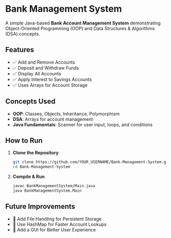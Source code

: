 # Bank Management System

A simple Java-based **Bank Account Management System** demonstrating Object-Oriented Programming (OOP) and Data Structures & Algorithms (DSA) concepts.

## Features
- ✅ Add and Remove Accounts
- ✅ Deposit and Withdraw Funds
- ✅ Display All Accounts
- ✅ Apply Interest to Savings Accounts
- ✅ Uses Arrays for Account Storage

## Concepts Used
- **OOP**: Classes, Objects, Inheritance, Polymorphism
- **DSA**: Arrays for account management
- **Java Fundamentals**: Scanner for user input, loops, and conditions

## How to Run
1. **Clone the Repository**
   ```bash
   git clone https://github.com/YOUR_USERNAME/Bank-Management-System.git
   cd Bank-Management-System
   ```
2. **Compile & Run**
   ```bash
   javac BankManagementSystem/Main.java
   java BankManagementSystem.Main
   ```

## Future Improvements
- 🔹 Add File Handling for Persistent Storage
- 🔹 Use HashMap for Faster Account Lookups
- 🔹 Add a GUI for Better User Experience

